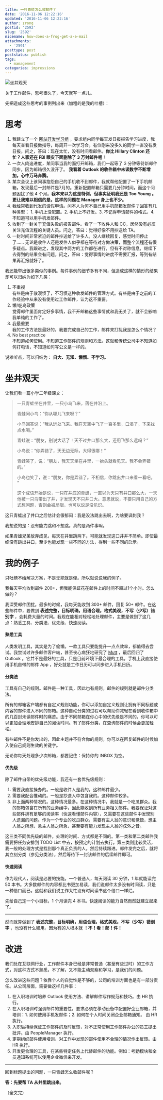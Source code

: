 ```yaml
---
title: 一只青蛙怎么收邮件？
date: '2016-11-06 12:22:16'
updated: '2016-11-06 12:22:16'
author: zrong
postid: '2592'
slug: '2592'
nicename: how-does-a-frog-get-a-e-mail
attachments:
  - '2591'
posttype: post
poststatus: publish
tags:
  - management
categories: impressions
---
```


![坐井观天][51]

关于工作邮件，思考很久了，今天就写一点儿。

先把造成这些思考的事例列出来（加粗的是我的吐槽）：<!--more-->

# 思考

1. 我建立了一个 [网站开发学习组][1] ，要求组内同学每天发日报报告学习进度，我每天查看日报做指导，每周开一次学习会。有位刚来没多久的同学一直没有发日报。问之，答曰：现在太忙，没有时间看邮件。**你比 Hillary Clinton 还忙？人家还在 FBI 眼皮下面删除了 3 万封邮件呢！**
2. 一次人肉追进度，某同事当我的面打开邮箱，我们一起等了 3 分钟等待新邮件同步，因为邮箱很久没开了。 **我看着 Outlook 的收件箱中未读数字不断增加，心中万马奔腾。**
3. 某次会议上该同事抱怨自己的手机收不到邮件，我就帮他配置了一下手机邮箱，发现最后一封邮件是7月的。重新配置邮箱只需要几分钟时间，而这个问题困扰了他 4 个月。**我本来以为这是特例，但事实证明我还是 Too Young 。更让我难以相信的是，这样的问题在 Manager 身上也不少。**
4. 我经常收到代发的请假申请。问本人为何不自己用手机邮箱发邮件？回答有几种类型： 1. 手机上没配置。2. 手机上不好发。3. 不记得申请邮件的格式。4. 不知道可以用手机发邮件。
5. 收到了一封关于充值失败的报告邮件。看了一下收件人和 CC，居然没有必须关注充值流程的关键人员。问之，答曰：觉得好像不用抄送给 TA。
6. 一封时间非常紧迫的邮件抄送给了许多人，没人继续回复，感觉时间停止了…… 无论是收件人还是发件人似乎都在等待对方做决策，而整个流程还有很多疑点。我跟进之，发现其中两方的工作都在进行，但有不对称信息，继续下去得到的结果会有问题。问之，答曰：觉得事情的进度不需要汇报，等到有结果再汇报就好了。

我还能举出很多类似的事例。每件事例的细节多有不同，但造成这样的情形的结果却可以归纳为如下几类：

1. 不重视  
有些是由于散漫惯了，不习惯这种收发邮件的管理方式。有些是由于之前的工作经验中从来没有使用过工作邮件，认为这不重要。
2. 懒/鸵鸟政策  
觉得邮件里面肯定好多事情，我不开邮箱这些事情就和我无关了，就不会影响我单纯的工作了。
3. 我最重要  
我的工作方法是最好的，我要完成自己的工作，邮件来打扰我是怎么个情况？
4. No best practice  
不知道如何使用。不知道工作邮件的规则和方法。这就和传统公司中不知道如何打电话，不知道如何写公文是一样的。

说难听点，可以归结为： **自大、无知、懒惰、不学习。**

# 坐井观天

让我们看一篇小学二年级课文：

> 一只青蛙坐在井里，一只小鸟飞来，落在井沿上。
> 
> 青蛙问小鸟：“你从哪儿飞来呀？” 
> 
> 小鸟回答说：“我从远处飞来。我在天空中飞了一百多里，口渴了，下来找点水喝。”
> 
> 青蛙说：“朋友，别说大话了！天不过井口那么大，还用飞那么远吗？”
> 
> 小鸟说：“你弄错了，天无边无际，大得很哪！”
> 
> 青蛙笑了，说：“朋友，我天天坐在井里，一抬头就看见天。我不会弄错的。”
> 
> 小鸟也笑了，说：“朋友，你是弄错了。不相信，你跳出井口来看一看吧。 ”
>
> 这个成语开始是说，一只在井底的青蛙，一直以为天只有井口那么大，一天他被一只鸟带出了井，才发现天不只井口大。意思就说，不要只用自己的方式想问题，否则会被局限，也可以说是没见识。

这只青蛙出了井口之后估计会很郁闷：我是没法跳出去啊，为啥要讽刺我？

我想说的是：没有能力跳和不想跳，真的是两件事啊。

如果青蛙兄弟放弃成见，每天在井里跳两下，可能就发现这口井并不简单。即使最终没有跳出井口，至少也能发现一些不同的方法，得到一些不同的启示。

# 我的例子

只吐槽不给解决方案，不是无能就是傻。所以就说说我的例子。

我每天平均收到邮件 200+，但我能保证花在邮件上的时间不超过1个小时。怎么做的？

我深受邮件困扰。最多的时候，我每天能收到 300+ 邮件，回复 50+ 邮件。在这些邮件中，要做到 **表述完整，目标明确，用语合理，格式美观，不写（少写）错别字** ，会耗费大量的时间。我现在能相对轻松地处理邮件，主要是做到了这几点：熟悉工具、分类法、优先级、快速阅读。

#### 熟悉工具

人类发明工具，其实是为了偷懒。一款工具只要能提升一点点效率，都值得去尝试。我尝试过许多邮件客户端，甚至丧心病狂地研究了 [Mutt][2] ，最后回归了 Outlook 。它并不是最好的工具，只是目前环境下最合理的工具。手机上我直接使用手机自带的邮件 App ，好处就是工作日历可以同步进入手机日历。

#### 分类法

工具有自己的规则。邮件是一种工具，因此也有规则。邮件的规则就是邮件分类法。

所有的邮箱客户端都有自定义规则功能，你可以添加自定义规则让拥有不同标题或内容的邮件进入不同的邮箱。这种自动分类的过程可以帮助你减轻在看到收件箱中的几百封未读邮件时的痛苦。由于不同邮箱在你心中的优先级是不同的，你可以可以更加合理地安排自己的阅读时间。有了邮件分类，在查询邮件的时候会更加轻松。

有些邮件不是你发出的，因此主题并不符合你的规则。你可以在回复邮件的时候加入使自己规则生效的关键字。

无论你每天处理多少次邮箱，都要记住：保持你的 INBOX 为空。

#### 优先级

除了邮件自带的优先级功能，我还有一套优先级规则：

1. 需要我直接操办的。一般是收件人是我的。这种邮件最少。
2. 需要我配合推动的。一般是抄送人中包含我的。这种邮件较多。
3. 非上面两种情况的。这种情况最多。在这种情况中，我就是一个吃瓜群众。我的邮箱包含在所有的业务组中，因此能收到所有业务相关邮件。我要保证对这些邮件拥有足够的阅读率（快速看懂邮件内容），又需要在这些邮件中发现别人遗漏的问题。作为一个专业的吃瓜群众，需要有主人翁的意识和觉悟，想主人翁之所想，急主人翁之所急，甚至要有能力发现主人翁的弦外之音。

这三类不同优先级的邮件，处理的时间、方式都是不同的。第一类和第二类邮件我需要把任务安排到 TODO List 中去，按预定的计划去执行。第三类则比较灵活，我一般的处理方式是找到那个真正负责的人，然后持续跟进。邮件发完之后，就将其立刻分类（参见分类法），然后等待下一封该邮件的后续邮件即可。

#### 快速阅读

作为现代人，阅读是必要的技能。一个普通人，每天阅读 30 分钟，1 年就能读完 50 本书。大多数邮件的内容都比书更加易读，我们说邮件太多没有时间读，只是一种借口而已。这就和我们说工作太忙没有时间读书这个借口一样烂。

先给自己定一个小目标，1 个月读完 4 本书。快速阅读的能力自然而然就建立起来了。

----

然而就算做到了 **表述完整，目标明确，用语合理，格式美观，不写（少写）错别字** ，也没有什么卵用。因为有的人根本就 **！不！看！邮！件！**

# 改进

我们处在互联网行业，工作邮件本身已经是非常普通（甚至有些过时）的工作方式，对这种方式不熟悉，不了解，又不能主动观察和学习，是我们的问题。

怎么改进这些问题？依靠个人的自觉性是不够的，公司的培训方面也是有一部分责任。从公司层面，需要做这样几件事：

1. 在入职培训时培养 Outlook 使用方法、讲解邮件写作规范和技巧。由 HR 执行。
2. 在入职培训时强调邮件的重要性，要求必须在移动设备中配置好企业邮箱，并培训：1. 如何使用手机发邮件；2. 如何在个人时间关闭企业邮箱通知。 由 HR 执行。
3. 入职后持续保证工作邮件的及时反馈，对不正常使用工作邮件办公的员工提出批评。由 PeopleManager 执行。
4. 定期组织邮件使用培训，对工作中发现的邮件使用不合理的情况作出反馈。由 HR 执行。
5. 开发更合理的工具，在某些特定任务上代替邮件的功能。例如：考勤模块和全员通知系统可以使用企业微信来开发。

----

回到标题提出的问题，一只青蛙怎么收邮件呢？

**答：先要帮 TA 从井里跳出来。**

（全文完）

[1]: http://blog.zengrong.net/post/2588.html
[2]: http://www.mutt.org/
[51]: /uploads/2016/11/zjgt.jpg
